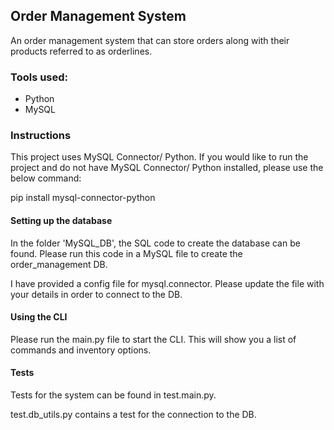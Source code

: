 ## **Order Management System**

An order management system that can store orders along with their products referred to as orderlines.

### **Tools used:**
- Python
- MySQL

### **Instructions**

This project uses MySQL Connector/ Python. If you would like to run the project and do not have MySQL Connector/ Python installed, please use the below command:

pip install mysql-connector-python

#### **Setting up the database**

In the folder 'MySQL_DB', the SQL code to create the database can be found. Please run this code in a MySQL file to create the order_management DB.

I have provided a config file for mysql.connector. Please update the file with your details in order to connect to the DB.

#### **Using the CLI**

Please run the main.py file to start the CLI. This will show you a list of commands and inventory options.

#### **Tests**

Tests for the system can be found in test.main.py. 

test.db_utils.py contains a test for the connection to the DB.
